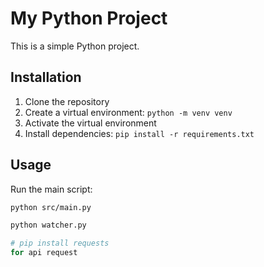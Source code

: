 # My Python Project

This is a simple Python project.

## Installation

1. Clone the repository
2. Create a virtual environment: `python -m venv venv`
3. Activate the virtual environment
4. Install dependencies: `pip install -r requirements.txt`

## Usage

Run the main script:

```sh
python src/main.py

python watcher.py

# pip install requests
for api request